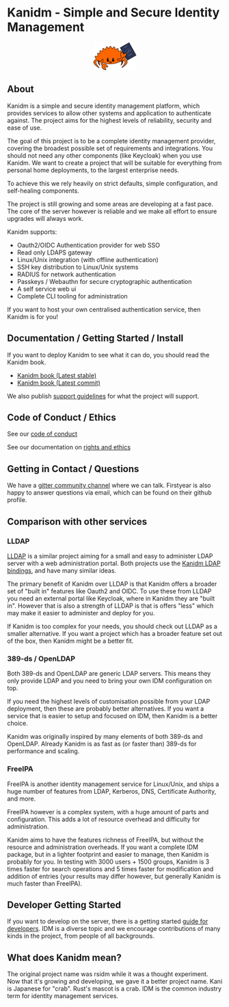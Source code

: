 # Kanidm - Simple and Secure Identity Management

<p align="center">
  <img src="https://raw.githubusercontent.com/kanidm/kanidm/master/artwork/logo-small.png" width="20%" height="auto" />
</p>

## About

Kanidm is a simple and secure identity management platform, which provides services to allow other
systems and application to authenticate against. The project aims for the highest levels of
reliability, security and ease of use.

The goal of this project is to be a complete identity management provider, covering the broadest
possible set of requirements and integrations. You should not need any other components (like
Keycloak) when you use Kanidm. We want to create a project that will be suitable for everything from
personal home deployments, to the largest enterprise needs.

To achieve this we rely heavily on strict defaults, simple configuration, and self-healing
components.

The project is still growing and some areas are developing at a fast pace. The core of the server
however is reliable and we make all effort to ensure upgrades will always work.

Kanidm supports:

- Oauth2/OIDC Authentication provider for web SSO
- Read only LDAPS gateway
- Linux/Unix integration (with offline authentication)
- SSH key distribution to Linux/Unix systems
- RADIUS for network authentication
- Passkeys / Webauthn for secure cryptographic authentication
- A self service web ui
- Complete CLI tooling for administration

If you want to host your own centralised authentication service, then Kanidm is for you!

## Documentation / Getting Started / Install

If you want to deploy Kanidm to see what it can do, you should read the Kanidm book.

- [Kanidm book (Latest stable)](https://kanidm.github.io/kanidm/stable/)
- [Kanidm book (Latest commit)](https://kanidm.github.io/kanidm/master/)

We also publish
[support guidelines](https://github.com/kanidm/kanidm/blob/master/project_docs/RELEASE_AND_SUPPORT.md)
for what the project will support.

## Code of Conduct / Ethics

See our [code of conduct]

See our documentation on [rights and ethics]

[code of conduct]: https://github.com/kanidm/kanidm/blob/master/CODE_OF_CONDUCT.md
[rights and ethics]: https://github.com/kanidm/kanidm/blob/master/ethics/README.md

## Getting in Contact / Questions

We have a [gitter community channel] where we can talk. Firstyear is also happy to answer questions
via email, which can be found on their github profile.

[gitter community channel]: https://gitter.im/kanidm/community

## Comparison with other services

### LLDAP

[LLDAP](https://github.com/nitnelave/lldap) is a similar project aiming for a small and easy to
administer LDAP server with a web administration portal. Both projects use the
[Kanidm LDAP bindings](https://github.com/kanidm/ldap3), and have many similar ideas.

The primary benefit of Kanidm over LLDAP is that Kanidm offers a broader set of "built in" features
like Oauth2 and OIDC. To use these from LLDAP you need an external portal like Keycloak, where in
Kanidm they are "built in". However that is also a strength of LLDAP is that is offers "less" which
may make it easier to administer and deploy for you.

If Kanidm is too complex for your needs, you should check out LLDAP as a smaller alternative. If you
want a project which has a broader feature set out of the box, then Kanidm might be a better fit.

### 389-ds / OpenLDAP

Both 389-ds and OpenLDAP are generic LDAP servers. This means they only provide LDAP and you need to
bring your own IDM configuration on top.

If you need the highest levels of customisation possible from your LDAP deployment, then these are
probably better alternatives. If you want a service that is easier to setup and focused on IDM, then
Kanidm is a better choice.

Kanidm was originally inspired by many elements of both 389-ds and OpenLDAP. Already Kanidm is as
fast as (or faster than) 389-ds for performance and scaling.

### FreeIPA

FreeIPA is another identity management service for Linux/Unix, and ships a huge number of features
from LDAP, Kerberos, DNS, Certificate Authority, and more.

FreeIPA however is a complex system, with a huge amount of parts and configuration. This adds a lot
of resource overhead and difficulty for administration.

Kanidm aims to have the features richness of FreeIPA, but without the resource and administration
overheads. If you want a complete IDM package, but in a lighter footprint and easier to manage, then
Kanidm is probably for you. In testing with 3000 users + 1500 groups, Kanidm is 3 times faster
for search operations and 5 times faster for modification and addition of entries (your results may
differ however, but generally Kanidm is much faster than FreeIPA).

## Developer Getting Started

If you want to develop on the server, there is a getting started [guide for developers]. IDM is a
diverse topic and we encourage contributions of many kinds in the project, from people of all
backgrounds.

[guide for developers]: https://kanidm.github.io/kanidm/master/DEVELOPER_README.html

## What does Kanidm mean?

The original project name was rsidm while it was a thought experiment. Now that it's growing and
developing, we gave it a better project name. Kani is Japanese for "crab". Rust's mascot is a crab.
IDM is the common industry term for identity management services.
